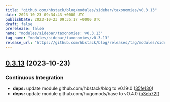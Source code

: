 ```yaml
---
title: "github.com/hbstack/blog/modules/sidebar/taxonomies/v0.3.13"
date: 2023-10-23 09:34:43 +0000 UTC
publishDate: 2023-10-23 09:35:17 +0000 UTC
draft: false
prerelease: false
name: "modules/sidebar/taxonomies: v0.3.13"
tag_name: "modules/sidebar/taxonomies/v0.3.13"
release_url: "https://github.com/hbstack/blog/releases/tag/modules/sidebar/taxonomies/v0.3.13"
---
```


## [0.3.13](https://github.com/hbstack/blog/compare/modules/sidebar/taxonomies/v0.3.12...modules/sidebar/taxonomies/v0.3.13) (2023-10-23)


### Continuous Integration

* **deps:** update module github.com/hbstack/blog to v0.19.0 ([35fe130](https://github.com/hbstack/blog/commit/35fe130d9ba5e3eadc5f23db3da02bde5351749f))
* **deps:** update module github.com/hugomods/base to v0.4.0 ([b3eb72f](https://github.com/hbstack/blog/commit/b3eb72f554d83435d017d1e14a910b8bcd1bf58a))

